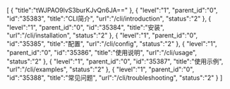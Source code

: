 [
	{
		"title":"tWJPAO9lvS3burKJvQn6JA=="
	},
	{
		"level":"1",
		"parent_id":"0",
		"id":"35383",
		"title":"CLI简介",
		"url":"/cli/introduction",
		"status":"2"
	},
	{
		"level":"1",
		"parent_id":"0",
		"id":"35384",
		"title":"安装",
		"url":"/cli/installation",
		"status":"2"
	},
	{
		"level":"1",
		"parent_id":"0",
		"id":"35385",
		"title":"配置",
		"url":"/cli/config",
		"status":"2"
	},
	{
		"level":"1",
		"parent_id":"0",
		"id":"35386",
		"title":"使用说明",
		"url":"/cli/usage",
		"status":"2"
	},
	{
		"level":"1",
		"parent_id":"0",
		"id":"35387",
		"title":"使用示例",
		"url":"/cli/examples",
		"status":"2"
	},
	{
		"level":"1",
		"parent_id":"0",
		"id":"35388",
		"title":"常见问题",
		"url":"/cli/troubleshooting",
		"status":"2"
	}
]